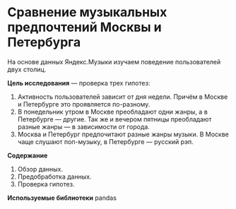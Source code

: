 # Сравнение музыкальных предпочтений Москвы и Петербурга 

На основе данных Яндекс.Музыки изучаем поведение пользователей двух столиц.

**Цель исследования** — проверка трех гипотез:
1. Активность пользователей зависит от дня недели. Причём в Москве и Петербурге это проявляется по-разному.
2. В понедельник утром в Москве преобладают одни жанры, а в Петербурге — другие. Так же и вечером пятницы преобладают разные жанры — в зависимости от города. 
3. Москва и Петербург предпочитают разные жанры музыки. В Москве чаще слушают поп-музыку, в Петербурге — русский рэп.

**Содержание**
 1. Обзор данных.
 2. Предобработка данных.
 3. Проверка гипотез.

**Используемые библиотеки**
pandas
